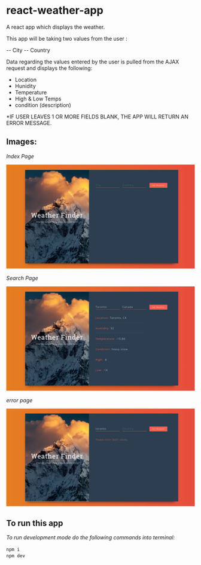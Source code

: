 # react-weather-app
A react app which displays the weather.

This app will be taking two values from the user : 

-- City
-- Country

Data regarding the values entered by the user is pulled from the AJAX request and displays the following:

- Location
- Hunidity
- Temperature
- High & Low Temps
- condition (description)

*IF USER LEAVES 1 OR MORE FIELDS BLANK, THE APP WILL RETURN AN ERROR MESSAGE.





<h2>Images:</h2>

<em>Index Page</em>

![Index](app/src/img/index.png)

<em>Search Page</em>

![Search](app/src/img/search.png)

<em> error page </em>

![error](app/src/img/error.png)

<h2>To run this app </h2>
<em>To run development mode do the following commands into terminal: </em>
<br/>

`npm i`
<br/>
`npm dev` 


